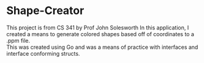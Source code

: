 # Shape-Creator
This project is from CS 341 by Prof John Solesworth
In this application, I created a means to generate colored shapes based off of coordinates to a .ppm file.  
This was created using Go and was a means of practice with interfaces and interface conforming structs.  
